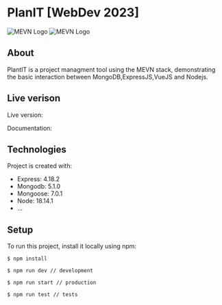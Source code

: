 
# PlanIT [WebDev 2023]

<!-- [![NodeJS CI/CD](https://github.com/iNkidzy/CatsRestAPI/actions/workflows/main.yaml/badge.svg)](https://github.com/iNkidzy/CatsRestAPI/actions/workflows/main.yaml) -->

![MEVN Logo](https://www.caramelit.com/images/mevn.jpg#gh-dark-mode-only)
![MEVN Logo](https://vuejsexamples.com/content/images/2022/01/Snipaste_2022-01-08_22-59-25.jpg#gh-light-mode-only)


 <!-- ### Table of contents

- [PlanIT \[WebDev 2023\]](#planit-webdev-2023)
    - [Table of contents](#table-of-contents)
  - [About](#about)
  - [Technologies](#technologies)
  - [Setup](#setup)
  - [Live verison](#live-verison) -->
 



## About
PlantIT is a project managment tool using the MEVN stack, demonstrating the basic interaction between MongoDB,ExpressJS,VueJS and Nodejs.

<!-- It emphasizes the use of the basic CRUD operations + Authentication. 
It includes simple testing using Mocha&Chai, GitHub actions for CI/CD and Authentication. -->

## Live verison

Live version:

Documentation: 

	
## Technologies
Project is created with:
* Express: 4.18.2
* Mongodb: 5.1.0
* Mongoose: 7.0.1
* Node: 18.14.1
* ...

## Setup
To run this project, install it locally using npm:

```
$ npm install

$ npm run dev // development

$ npm run start // production

$ npm run test // tests

```



